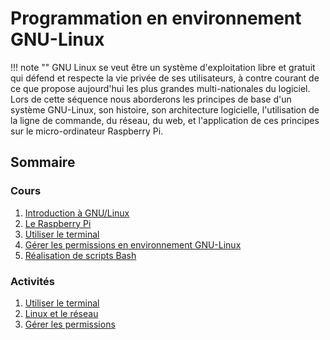 # Programmation en environnement GNU-Linux

!!! note ""
    GNU Linux se veut être un système d'exploitation libre et gratuit qui défend et respecte la vie privée de ses utilisateurs, à contre courant de ce que propose aujourd'hui les plus grandes multi-nationales du logiciel. Lors de cette séquence nous aborderons les principes de base d'un système GNU-Linux, son histoire, son architecture logicielle, l'utilisation de la ligne de commande, du réseau, du web, et l'application de ces principes sur le micro-ordinateur Raspberry Pi.

## Sommaire

### Cours

1. [Introduction à GNU/Linux](\tsti2d\linux\01-Intro)
2. [Le Raspberry Pi](\tsti2d\linux\02-Raspberry_pi)
3. [Utiliser le terminal](\tsti2d\linux\02-Commandes_bash)
4. [Gérer les permissions en environnement GNU-Linux](\tsti2d\linux\03-Permissions)
5. [Réalisation de scripts Bash](\tsti2d\linux\05-Scripts_bash)

### Activités

1. [Utiliser le terminal](\tsti2d\linux\ACT1-Util_term)
2. [Linux et le réseau](\tsti2d\linux\ACT2-Linux_reseau)
3. [Gérer les permissions](\tsti2d\linux\ACT3-Gerer_permissions)